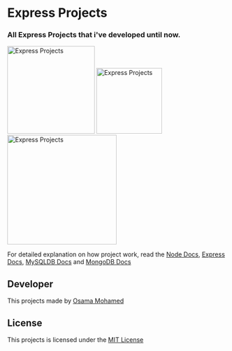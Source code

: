 # Express Projects
### All Express Projects that i've developed until now.

[<img src="https://nodejs.org/static/images/logos/nodejs-new-pantone-black.png" width="200" title="Express Projects" >](https://github.com/osama-mohamed/django_projects)
[<img src="https://www.mysql.com/common/logos/logo-mysql-170x115.png" width="150" title="Express Projects" >](https://github.com/osama-mohamed/django_projects)
[<img src="https://webassets.mongodb.com/_com_assets/cms/mongodb-logo-rgb-j6w271g1xn.jpg" width="250" title="Express Projects" >](https://github.com/osama-mohamed/django_projects)

For detailed explanation on how project work, read the [Node Docs](https://nodejs.org/en/docs/), [Express Docs](http://expressjs.com/en/guide/routing.html), [MySQLDB Docs](https://dev.mysql.com/doc/) and [MongoDB Docs](https://docs.mongodb.com/)

## Developer
This projects made by [Osama Mohamed](https://www.facebook.com/osama.mohamed.ms)

## License
This projects is licensed under the [MIT License](https://opensource.org/licenses/MIT)

